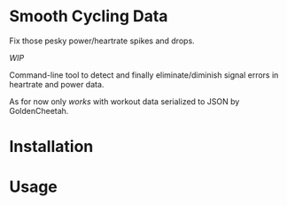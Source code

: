 # Smooth Cycling Data
Fix those pesky power/heartrate spikes and drops.

*WIP*

Command-line tool to detect and finally eliminate/diminish signal errors in heartrate and power data.

As for now only _works_ with workout data serialized to JSON by GoldenCheetah.

Installation
============

Usage
======
